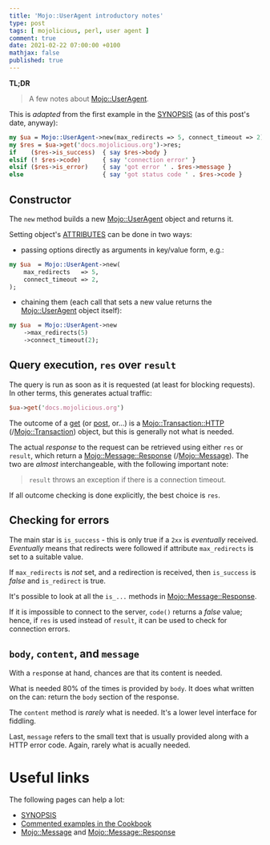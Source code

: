 ```yaml
---
title: 'Mojo::UserAgent introductory notes'
type: post
tags: [ mojolicious, perl, user agent ]
comment: true
date: 2021-02-22 07:00:00 +0100
mathjax: false
published: true
---
```


**TL;DR**

> A few notes about [Mojo::UserAgent][].

This is *adapted* from the first example in the [SYNOPSIS][] (as of this
post's date, anyway):

```perl
my $ua = Mojo::UserAgent->new(max_redirects => 5, connect_timeout => 2);
my $res = $ua->get('docs.mojolicious.org')->res;
if    ($res->is_success)  { say $res->body }
elsif (! $res->code)      { say 'connection error' }
elsif ($res->is_error)    { say 'got error ' . $res->message }
else                      { say 'got status code ' . $res->code }
```

## Constructor

The `new` method builds a new [Mojo::UserAgent][] object and returns it.

Setting object's [ATTRIBUTES][] can be done in two ways:

- passing options directly as arguments in key/value form, e.g.:

```perl
my $ua  = Mojo::UserAgent->new(
    max_redirects   => 5,
    connect_timeout => 2,
);
```

- chaining them (each call that sets a new value returns the
  [Mojo::UserAgent][] object itself):

```perl
my $ua  = Mojo::UserAgent->new
    ->max_redirects(5)
    ->connect_timeout(2);
```

## Query execution, `res` over `result`

The query is run as soon as it is requested (at least for blocking
requests). In other terms, this generates actual traffic:

```perl
$ua->get('docs.mojolicious.org')
```

The outcome of a [get][] (or [post][], or...) is a
[Mojo::Transaction::HTTP][] (/[Mojo::Transaction][]) object, but this is
generally not what is needed.

The actual *response* to the request can be retrieved using either `res`
or `result`, which return a [Mojo::Message::Response][]
(/[Mojo::Message][]). The two are *almost* interchangeable, with the
following important note:

> `result` throws an exception if there is a connection timeout.

If all outcome checking is done explicitly, the best choice is `res`.


## Checking for errors

The main star is `is_success` - this is only true if a `2xx` is
*eventually* received. *Eventually* means that redirects were followed
if attribute `max_redirects` is set to a suitable value.

If `max_redirects` is *not* set, and a redirection is received, then
`is_success` is *false* and `is_redirect` is true.

It's possible to look at all the `is_...` methods in
[Mojo::Message::Response][].

If it is impossible to connect to the server, `code()` returns a *false*
value; hence, if `res` is used instead of `result`, it can be used to
check for connection errors.


## `body`, `content`, and `message`

With a `res`ponse at hand, chances are that its content is needed.

What is needed 80% of the times is provided by `body`. It does what
written on the can: return the `body` section of the response.

The `content` method is *rarely* what is needed. It's a lower level
interface for fiddling.

Last, `message` refers to the small text that is usually provided along
with a HTTP error code. Again, rarely what is acually needed.

# Useful links

The following pages can help a lot:

- [SYNOPSIS][]
- [Commented examples in the Cookbook][]
- [Mojo::Message][] and [Mojo::Message::Response][]




[Mojo::UserAgent]: https://metacpan.org/pod/Mojo::UserAgent
[Commented examples in the Cookbook]: https://metacpan.org/pod/distribution/Mojolicious/lib/Mojolicious/Guides/Cookbook.pod#USER-AGENT
[SYNOPSIS]: https://metacpan.org/pod/Mojo::UserAgent#SYNOPSIS
[Mojo::Message]: https://metacpan.org/pod/Mojo::Message
[Mojo::Message::Response]: https://metacpan.org/pod/Mojo::Message::Response
[Mojo::Transaction::HTTP]: https://metacpan.org/pod/Mojo::Transaction::HTTP
[Mojo::Transaction]: https://metacpan.org/pod/Mojo::Transaction
[ATTRIBUTES]: https://metacpan.org/pod/Mojo::UserAgent#ATTRIBUTES
[get]: https://metacpan.org/pod/Mojo::UserAgent#get
[post]: https://metacpan.org/pod/Mojo::UserAgent#post
